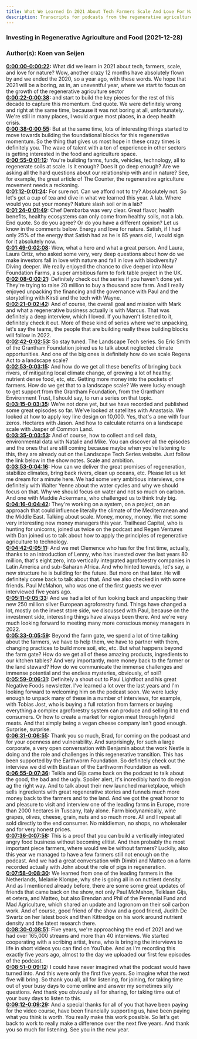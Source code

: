 ```yaml
---
title: What We Learned In 2021 About Tech Farmers Scale And Love For Nature
description: Transcripts for podcasts from the regenerative agriculture space. Search and find episodes and timestamps.
---
```


### Investing in Regenerative Agriculture and Food  (2021-12-28)  
### Author(s): Koen van Seijen  

**[0:00:00-0:00:22](https://investinginregenerativeagriculture.com/what-we-learned-in-2021#t=0:00:00):**  What did we learn in 2021 about tech, farmers, scale, and love for nature?  Wow, another crazy 12 months have absolutely flown by and we ended the 2020, so a year ago, with these words.  We hope that 2021 will be a boring, as in, an uneventful year, where we start to focus on the growth of the regenerative agriculture sector  
**[0:00:22-0:00:38](https://investinginregenerativeagriculture.com/what-we-learned-in-2021#t=0:00:22):**  and start to build the key pieces for the rest of this decade to capture this momentum. End quote.  We were definitely wrong and right at the same time, because it was not boring at all, unfortunately.  We're still in many places, I would argue most places, in a deep health crisis.  
**[0:00:38-0:00:55](https://investinginregenerativeagriculture.com/what-we-learned-in-2021#t=0:00:38):**  But at the same time, lots of interesting things started to move towards building the foundational blocks for this regenerative momentum.  So the thing that gives us most hope in these crazy times is definitely you.  The wave of talent with a ton of experience in other sectors is getting interested in the food and agriculture space.  
**[0:00:55-0:01:12](https://investinginregenerativeagriculture.com/what-we-learned-in-2021#t=0:00:55):**  You're building farms, funds, vehicles, technology, all to regenerate soils at scale.  Is it enough? Does it go deep enough? Are we asking all the hard questions about our relationship with and in nature?  See, for example, the great article of The Counter, the regenerative agriculture movement needs a reckoning.  
**[0:01:12-0:01:24](https://investinginregenerativeagriculture.com/what-we-learned-in-2021#t=0:01:12):**  For sure not. Can we afford not to try? Absolutely not.  So let's get a cup of tea and dive in what we learned this year.  A lab. Where would you put your money? Nature slash soil or in a lab?  
**[0:01:24-0:01:49](https://investinginregenerativeagriculture.com/what-we-learned-in-2021#t=0:01:24):**  Chef Dembarba was very clear. Great flavor, health benefits, healthy ecosystems can only come from healthy soils, not a lab.  End quote. So do you agree? Or do you have a different opinion? Let us know in the comments below.  Energy and love for nature. Satish, if I had only 25% of the energy that Satish had as he is 85 years old, I would sign for it absolutely now.  
**[0:01:49-0:02:08](https://investinginregenerativeagriculture.com/what-we-learned-in-2021#t=0:01:49):**  Wow, what a hero and what a great person.  And Laura, Laura Ortiz, who asked some very, very deep questions about how do we make investors fall in love with nature and fall in love with biodiversity?  Diving deeper. We really enjoyed the chance to dive deeper into New Foundation Farms, a super ambitious farm to fork table project in the UK.  
**[0:02:08-0:02:21](https://investinginregenerativeagriculture.com/what-we-learned-in-2021#t=0:02:08):**  Definitely check out the series if you haven't done yet.  They're trying to raise 20 million to buy a thousand acre farm.  And I really enjoyed unpacking the financing and the governance with Paul and the storytelling with Kirsti and the tech with Wayne.  
**[0:02:21-0:02:42](https://investinginregenerativeagriculture.com/what-we-learned-in-2021#t=0:02:21):**  And of course, the overall goal and mission with Mark and what a regenerative business actually is with Marcus.  That was definitely a deep interview, which I loved. If you haven't listened to it, definitely check it out.  More of these kind of series where we're unpacking, let's say the teams, the people that are building really these building blocks will follow in 2022.  
**[0:02:42-0:02:53](https://investinginregenerativeagriculture.com/what-we-learned-in-2021#t=0:02:42):**  So stay tuned. The Landscape Tech series.  So Eric Smith of the Grantham Foundation joined us to talk about neglected climate opportunities.  And one of the big ones is definitely how do we scale Regena Act to a landscape scale?  
**[0:02:53-0:03:15](https://investinginregenerativeagriculture.com/what-we-learned-in-2021#t=0:02:53):**  And how do we get all these benefits of bringing back rivers, of mitigating local climate change, of growing a lot of healthy, nutrient dense food, etc, etc.  Getting more money into the pockets of farmers. How do we get that to a landscape scale?  We were lucky enough to get support from the Grantham Foundation, from the Grantham Environment Trust, I should say, to run a series on that topic.  
**[0:03:15-0:03:35](https://investinginregenerativeagriculture.com/what-we-learned-in-2021#t=0:03:15):**  We're not done yet, but we have recorded and published some great episodes so far.  We've looked at satellites with Anastasia. We looked at how to apply key line design on 10,000.  Yes, that's a one with four zeros. Hectares with Jason. And how to calculate returns on a landscape scale with Jasper of Common Land.  
**[0:03:35-0:03:53](https://investinginregenerativeagriculture.com/what-we-learned-in-2021#t=0:03:35):**  And of course, how to collect and sell data, environmental data with Natalie and Mike.  You can discover all the episodes and the ones that are still coming because maybe when you're listening to this, they are already out on the Landscape Tech Series website.  Just follow the link below in the show notes. Scale and ambition.  
**[0:03:53-0:04:16](https://investinginregenerativeagriculture.com/what-we-learned-in-2021#t=0:03:53):**  How can we deliver the great promises of regeneration, stabilize climates, bring back rivers, clean up oceans, etc.  Please let us let me dream for a minute here. We had some very ambitious interviews, one definitely with Walter Yenne about the water cycles and why we should focus on that.  Why we should focus on water and not so much on carbon. And one with Maddie Ackermans, who challenged us to think truly big.  
**[0:04:16-0:04:42](https://investinginregenerativeagriculture.com/what-we-learned-in-2021#t=0:04:16):**  They're working on a system, on a project, on an approach that could influence literally the climate of the Mediterranean and the Middle East.  Talking about scale. Money, money, money. We met some very interesting new money managers this year.  Trailhead Capital, who is hunting for unicorns, joined us twice on the podcast and Regen Ventures with Dan joined us to talk about how to apply the principles of regenerative agriculture to technology.  
**[0:04:42-0:05:11](https://investinginregenerativeagriculture.com/what-we-learned-in-2021#t=0:04:42):**  And we met Clemence who has for the first time, actually, thanks to an introduction of Lenny, who has invested over the last years 80 million, that's eight zero, into vertically integrated agroforestry companies in Latin America and sub-Saharan Africa.  And who hinted towards, let's say, a new structure he is building for the future. But more on that later. He will definitely come back to talk about that.  And we also checked in with some friends. Paul McMahon, who was one of the first guests we ever interviewed five years ago.  
**[0:05:11-0:05:33](https://investinginregenerativeagriculture.com/what-we-learned-in-2021#t=0:05:11):**  And we had a lot of fun looking back and unpacking their new 250 million silver European agroforestry fund.  Things have changed a lot, mostly on the invest store side, we discussed with Paul, because on the investment side, interesting things have always been there.  And we're very much looking forward to meeting many more conscious money managers in 2022.  
**[0:05:33-0:05:59](https://investinginregenerativeagriculture.com/what-we-learned-in-2021#t=0:05:33):**  Beyond the farm gate, we spend a lot of time talking about the farmers, we have to help them, we have to partner with them, changing practices to build more soil, etc, etc.  But what happens beyond the farm gate? How do we get all of these amazing products, ingredients to our kitchen tables? And very importantly, more money back to the farmer or the land steward?  How do we communicate the immense challenges and immense potential and the endless mysteries, obviously, of soil?  
**[0:05:59-0:06:31](https://investinginregenerativeagriculture.com/what-we-learned-in-2021#t=0:05:59):**  Definitely a shout out to Paul Lightfoot and his great Negative Foods newsletter. I've learned a lot over the last years and I'm looking forward to welcoming him on the podcast soon.  We were lucky enough to unpack many of these in a number of interviews, for example, with Tobias Jost, who is buying a full rotation from farmers or buying everything a complex agroforestry system can produce and selling it to end consumers.  Or how to create a market for region meat through hybrid meats. And that simply being a vegan cheese company isn't good enough. Surprise, surprise.  
**[0:06:31-0:06:55](https://investinginregenerativeagriculture.com/what-we-learned-in-2021#t=0:06:31):**  Thank you so much, Brad, for coming on the podcast and for your openness and vulnerability.  And surprisingly, for such a large corporate, a very open conversation with Benjamin about the work Nestle is doing and the role and challenges in this regenerative transition.  This has been supported by the Earthworm Foundation. So definitely check out the interview we did with Bastiaan of the Earthworm Foundation as well.  
**[0:06:55-0:07:36](https://investinginregenerativeagriculture.com/what-we-learned-in-2021#t=0:06:55):**  Teikla and Gijs came back on the podcast to talk about the good, the bad and the ugly. Spoiler alert, it's incredibly hard to do region ag the right way. And to talk about their new launched marketplace, which sells ingredients with great regenerative stories and funnels much more money back to the farmers and to the land.  And we got the great honor to and pleasure to visit and interview one of the leading farms in Europe, more than 2000 hectares in Tuscany, Italy alone. Farm biodynamically, wine grapes, olives, cheese, grain, nuts and so much more.  All and I repeat all sold directly to the end consumer. No middleman, no shops, no wholesaler and for very honest prices.  
**[0:07:36-0:07:58](https://investinginregenerativeagriculture.com/what-we-learned-in-2021#t=0:07:36):**  This is a proof that you can build a vertically integrated angry food business without becoming elitist.  And then probably the most important piece farmers, where would we be without farmers? Luckily, also this year we managed to have a few farmers still not enough on the podcast.  And we had a great conversation with Dimitri and Matteo on a farm recorded actually with John about the role of pigs in regeneration.  
**[0:07:58-0:08:30](https://investinginregenerativeagriculture.com/what-we-learned-in-2021#t=0:07:58):**  We learned from one of the leading farmers in the Netherlands, Melanie Klompe, why she is going all in on nutrient density.  And as I mentioned already before, there are some some great updates of friends that came back on the show, not only Paul McMahon, Teiklaan Gijs, et cetera, and Matteo, but also Brendan and Phil of the Perennial Fund and Mad Agriculture, which shared an update and Iagronom on their soil carbon work.  And of course, good friend of the show and a good friend, Judith De Swartz on her latest book and then Kittredge on his work around nutrient density and the latest research there.  
**[0:08:30-0:08:51](https://investinginregenerativeagriculture.com/what-we-learned-in-2021#t=0:08:30):**  Five years, we're approaching the end of 2021 and we had over 165,000 streams and more than 40 interviews.  We started cooperating with a scribing artist, Irena, who is bringing the interviews to life in short videos you can find on YouTube.  And as I'm recording this exactly five years ago, almost to the day we uploaded our first few episodes of the podcast.  
**[0:08:51-0:09:12](https://investinginregenerativeagriculture.com/what-we-learned-in-2021#t=0:08:51):**  I could have never imagined what the podcast would have turned into. And this were only the first five years.  So imagine what the next five will bring. So thank you all, all for listening, for joining, for taking time out of your busy days to come online and answer my sometimes silly questions.  And thank you obviously all for sharing, for taking time out of your busy days to listen to this.  
**[0:09:12-0:09:29](https://investinginregenerativeagriculture.com/what-we-learned-in-2021#t=0:09:12):**  And a special thanks for all of you that have been paying for the video course, have been financially supporting us, have been paying what you think is worth.  You really make this work possible.  So let's get back to work to really make a difference over the next five years. And thank you so much for listening. See you in the new year.  